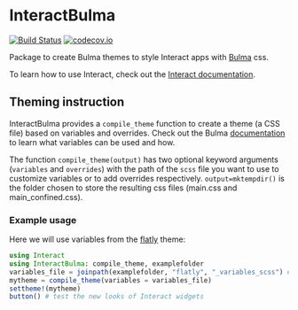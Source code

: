 # InteractBulma

[![Build Status](https://travis-ci.org/piever/InteractBulma.jl.svg?branch=master)](https://travis-ci.org/piever/InteractBulma.jl)
[![codecov.io](http://codecov.io/github/piever/InteractBulma.jl/coverage.svg?branch=master)](http://codecov.io/github/piever/InteractBulma.jl?branch=master)

Package to create Bulma themes to style Interact apps with [Bulma](https://bulma.io/) css.

To learn how to use Interact, check out the [Interact documentation](https://juliagizmos.github.io/Interact.jl/latest/).

## Theming instruction

InteractBulma provides a `compile_theme` function to create a theme (a CSS file) based on variables and overrides. Check out the Bulma [documentation](https://bulma.io/documentation/customize/) to learn what variables can be used and how.

The function `compile_theme(output)` has two optional keyword arguments (`variables` and `overrides`) with the path of the `scss` file you want to use to customize variables or to add overrides respectively. `output=mktempdir()` is the folder chosen to store the resulting css files (main.css and main_confined.css).

### Example usage

Here we will use variables from the [flatly](https://jenil.github.io/bulmaswatch/flatly/) theme:

```julia
using Interact
using InteractBulma: compile_theme, examplefolder
variables_file = joinpath(examplefolder, "flatly", "_variables_scss") # here you would use your own style
mytheme = compile_theme(variables = variables_file)
settheme!(mytheme)
button() # test the new looks of Interact widgets
```
